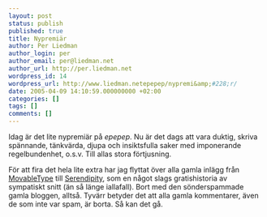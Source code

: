 ```yaml
---
layout: post
status: publish
published: true
title: Nypremiär
author: Per Liedman
author_login: per
author_email: per@liedman.net
author_url: http://per.liedman.net
wordpress_id: 14
wordpress_url: http://www.liedman.netepepep/nypremi&amp;#228;r/
date: 2005-04-09 14:10:59.000000000 +02:00
categories: []
tags: []
comments: []
---
```

Idag är det lite nypremiär på <i>epepep</i>. Nu är det dags att vara duktig, skriva spännande, tänkvärda, djupa och insiktsfulla saker med imponerande regelbundenhet, o.s.v. Till allas stora förtjusning.

För att fira det hela lite extra har jag flyttat över alla gamla inlägg från <a href="http://www.sixapart.com/movabletype/">MovableType</a> till <a href="http://www.s9y.org/">Serendipity</a>, som en något slags gratishistoria av sympatiskt snitt (än så länge iallafall). Bort med den sönderspammade gamla bloggen, alltså. Tyvärr betyder det att alla gamla kommentarer, även de som inte var spam, är borta. Så kan det gå.
